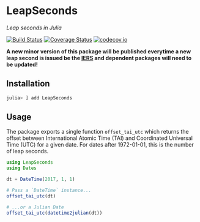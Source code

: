 # LeapSeconds

*Leap seconds in Julia*

[![Build Status](https://travis-ci.org/JuliaTime/LeapSeconds.jl.svg?branch=master)](https://travis-ci.org/JuliaTime/LeapSeconds.jl) [![Coverage Status](https://coveralls.io/repos/JuliaTime/LeapSeconds.jl/badge.svg?branch=master&service=github)](https://coveralls.io/github/JuliaTime/LeapSeconds.jl?branch=master) [![codecov.io](http://codecov.io/github/JuliaTime/LeapSeconds.jl/coverage.svg?branch=master)](http://codecov.io/github/JuliaTime/LeapSeconds.jl?branch=master)

**A new minor version of this package will be published everytime a new leap second
is issued be the [IERS](https://www.iers.org/IERS/EN/Home/home_node.html) and dependent
packages will need to be updated!**

## Installation

```julia
julia> ] add LeapSeconds
```

## Usage

The package exports a single function `offset_tai_utc` which returns the offset
between International Atomic Time (TAI) and Coordinated Universal Time (UTC)
for a given date. For dates after 1972-01-01, this is the number of leap seconds.

```julia
using LeapSeconds
using Dates

dt = DateTime(2017, 1, 1)

# Pass a `DateTime` instance...
offset_tai_utc(dt)

# ...or a Julian Date
offset_tai_utc(datetime2julian(dt))
```
